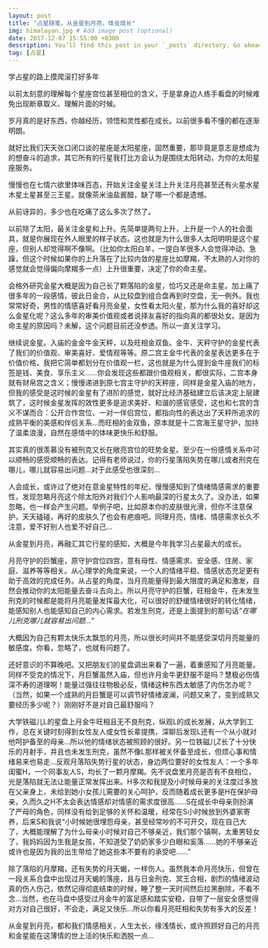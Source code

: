 ```yaml
---
layout: post
title: "占星随笔，从金星到月亮，体会成长"
img: himalayan.jpg # Add image post (optional)
date: 2017-12-07 15:55:00 +0300
description: You’ll find this post in your `_posts` directory. Go ahead and edit it and re-build the site to see your changes. # Add post description (optional)
tag: [占星]
---
```

学占星的路上摸爬滚打好多年

以前太刻意的理解每个星座宫位甚至相位的含义，于是拿身边人练手看盘的时候难免出现断章取义、理解片面的时候。

岁月真的是好东西，你越经历，领悟和灵性都在成长。以前很多看不懂的都在逐渐明朗。

就好比我们天天张口闭口谈的星座是太阳星座，固然重要，那毕竟是意志是想成为的想奋斗的追求，其它所有的行星我打比方会认为是围绕太阳转动，为你的太阳星座服务。

慢慢也在七情六欲里体味百态，开始关注金星关注上升关注月亮甚至还有火星水星木星土星甚至三王星。就像茶米油盐酱醋，缺了哪一个都是遗憾。

从前讶异的，多少也在吃痛了这么多次了然了。

以前除了太阳，最关注金星和上升。先简单提两句上升，上升是一个人的社会面具，就是你展现在外人眼里的样子状态。这也就是为什么很多人太阳明明是这个星座，但别人却觉得啊不像啊。（比如你太阳白羊，一提白羊很多人会觉得冲动、急躁，但这个时候如果你的上升落在了比较内敛的星座比如摩羯，不太熟的人对你的感觉就会觉得偏向摩羯多一点）上升很重要，决定了你的命主星。

会格外研究金星大概是因为自己长了颗落陷的金星，恰巧又还是命主星。加上痛了很多年的一段感情，彼此日金合，从比较盘到组合盘再到时空盘，无一例外。我也常常好奇，男性的情感喜好看月亮金星，女性看太阳火星，那为什么我的喜好却这么金星化呢？这么多年的审美价值观或者说择友喜好的指向真的都很处女。是因为命主星的原因吗？未解，这个问题目前还没参透。所以一直关注学习。

继续说金星。入庙的金金牛金天秤，以及旺相金双鱼。金牛、天秤守护的金星代表了我们的价值观、审美喜好、爱情观等等。原二宫主金牛代表的金星表达更多在于价值价格，我把它简单都划分在价值观一栏，这也就是为什么提到金牛座我们的标签是钱、美食、享乐主义……你会发现这些都跟价值观相关，都很实际，二宫本身就有财帛宫之含义；慢慢递进到原七宫主守护的天秤座，同样是金星入庙的地方，但我的感受是这时候的金星有了进阶的感觉，就好比经济基础建立后该决定上层建筑了，这时候金星发挥的效性更多是追求美好、和谐的感官感受，这也和七宫的含义不谋而合：公开合作宫位、一对一伴侣宫位，都指向性的表达出了天秤所追求的成熟平衡的美感和伴侣关系…而旺相的金双鱼，原本就是十二宫海王星守护，加持了温柔浪漫，自然在感情中的体味更快乐和舒服。

其实真的很羡慕没有被刑克又长在敞亮宫位的旺势金星。至少在一份感情关系中可以顺畅的感受顺畅的表达。记得有老师说过，你的行星落陷失势在哪儿或者刑克在哪儿，哪儿就容易出问题…对于此感受也很深刻…

人会成长，或许过了绝对在意金星特性的年纪，慢慢感知到了情绪情感需求的重要性，发现忽略月亮这个除太阳外对我们个人影响最深的行星太久了。没办法，如果忽略，也一样会产生问题。举例子吧，比如原本你的皮肤很光滑，但你不注意保护，天天磕碰，再好的皮肤久了也会有疤痕吧。同理月亮，情绪、情感需求长久不注意，爱不好别人也爱不好自己…

从金星到月亮，再融汇其它行星的感知，大概是今年我学习占星最大的成长。

月亮守护的巨蟹座，原守护宫位四宫，意有母性、情感需求、安全感、住房、家庭、滋养等等相关。从心理学的角度来说，一个人的情绪平稳、情感状态充足更有助于高效的完成任务。从占星的角度，当月亮能量得到最大限度的满足和激发，自然会推动你的太阳能量去奋斗去向上。所以月亮守护的巨蟹，旺相金牛，在未发生刑克的时候都是能将月亮能量发挥最大化，可以很好的舒缓情绪很好的转化情绪，能感知别人也能感知自己的内心需求。若发生刑克，还是上面提到的那句话<cite>“在哪儿刑克哪儿就容易出问题…”</cite>

大概因为自己有颗太快乐太飘忽的月亮，所以很长时间并不能感受深切月亮能量的敏感度。你看，忽略了，也就有问题了。

还好意识的不算晚吧。又把朋友们的星盘调出来看了一遍，着重感知了月亮能量。同样不受克的情况下，月巨蟹虽然入庙，但也许月金牛更舒服不是吗？慧极必伤情深不寿的道理啊！能量过强往往物极必反，情绪这种东西太敏感了内伤怎办呢？（当然，如果一个成熟的月巨蟹是可以调节好情绪波澜，问题又来了，变到成熟又要经历多少呢？）刚刚好不是对自己最舒服吗？

大学铁磁儿L的星盘上月金牛旺相且无不良刑克，纵观L的成长发展，从大学到工作，总在关键时刻得到女性友人或女性长辈提携，深聊后发现L还有一个从小就对他呵护备至的母亲…所以他的情绪状态被照顾的很好。另一位铁磁儿Z长了十分快乐的月射手，并且也未发生刑克，虽然不像L那样被关怀备至成长，但烦心事和情绪易来也易走…反观月落陷失势行星的状态，身边两位要好的女性友人：一个多年闺蜜H，一个同事友人S，均长了一颗月摩羯。先不说盘里月亮是否有不良相位，光是落陷就无法让能量正常发挥出来。H多次和我提及小时候母亲的关注度过多放在父亲身上，未给到她小女孩儿需要的关心呵护，反而随着成长更多是H在保护母亲，久而久之H不太会表达情感却对情感的需求度很高……S在成长中母亲则扮演了严母的角色，同样没有给到足够的关怀和温暖，经常在S小时候放到外婆家寄养，后来S和我说“小时候她很埋怨母亲，甚至经常吵的不可开交，现在自己大了，大概能理解了为什么母亲小时候对自己不够亲近，我们那个镇啊，太重男轻女了，我妈妈因为生我是女孩，不知道受了奶奶家多少白眼和奚落……她的不够亲近或许也是因为我的出生带给了她这些本不要有的承受吧……”

除了落陷的月摩羯，还有失势的月天蝎，一样伤人。虽然我本命月亮快乐，但曾在一段关系合盘中出现过月天蝎的落座，且与日金刑克、冥王合相，剧烈的情绪波动真的伤人伤己，依然记得彻底结束的时候，睡了整一天时间然后拉黑删除，不看不念…当然，也在马盘中感受过月金牛的富足感和踏实安稳，自带了一层安全感觉得对方对自己很好，不会走，满足又快乐…所以你看月亮旺相和失势有多大的反差！

从金星到月亮，都和我们情感相关，人生太长，缘浅情长，或许照顾好自己的月亮和金星能在这薄情的世上活的快乐和洒脱一点…​​​